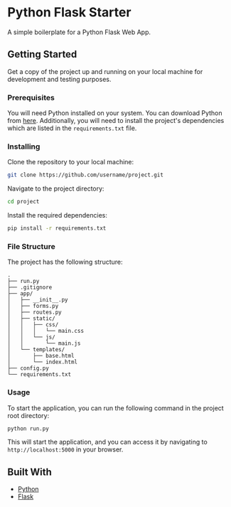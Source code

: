 # Python Flask Starter

A simple boilerplate for a Python Flask Web App.

## Getting Started

Get a copy of the project up and running on your local machine for development and testing purposes.

### Prerequisites

You will need Python installed on your system. You can download Python from [here](https://www.python.org/downloads/). Additionally, you will need to install the project's dependencies which are listed in the `requirements.txt` file. 

### Installing

Clone the repository to your local machine:

```bash
git clone https://github.com/username/project.git
```

Navigate to the project directory:

```bash
cd project
```

Install the required dependencies:

```bash
pip install -r requirements.txt
```

### File Structure

The project has the following structure:

```
.
├── run.py
├── .gitignore
├── app/
│   ├── __init__.py
│   ├── forms.py
│   ├── routes.py
│   ├── static/
│   │   ├── css/
│   │   │   └── main.css
│   │   └── js/
│   │       └── main.js
│   └── templates/
│       ├── base.html
│       └── index.html
├── config.py
└── requirements.txt
```

### Usage

To start the application, you can run the following command in the project root directory:

```bash
python run.py
```

This will start the application, and you can access it by navigating to `http://localhost:5000` in your browser.

## Built With

* [Python](https://www.python.org/)
* [Flask](https://flask.palletsprojects.com/en/2.3.x/)
